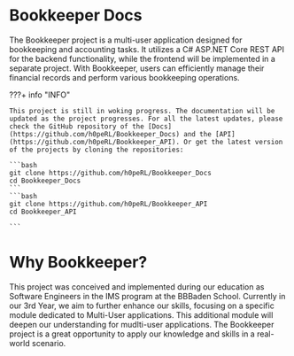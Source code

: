 # Bookkeeper Docs

The Bookkeeper project is a multi-user application designed for bookkeeping and accounting tasks. It utilizes a C# ASP.NET Core REST API for the backend functionality, while the frontend will be implemented in a separate project. With Bookkeeper, users can efficiently manage their financial records and perform various bookkeeping operations.

???+ info "INFO"

    This project is still in woking progress. The documentation will be updated as the project progresses. For all the latest updates, please check the GitHub repository of the [Docs](https://github.com/h0peRL/Bookkeeper_Docs) and the [API](https://github.com/h0peRL/Bookkeeper_API). Or get the latest version of the projects by cloning the repositories:

    ```bash
    git clone https://github.com/h0peRL/Bookkeeper_Docs
    cd Bookkeeper_Docs
    ```
    ```bash
    git clone https://github.com/h0peRL/Bookkeeper_API
    cd Bookkeeper_API

    ```

# Why Bookkeeper?

This project was conceived and implemented during our education as Software Engineers in the IMS program at the BBBaden School. Currently in our 3rd Year, we aim to further enhance our skills, focusing on a specific module dedicated to Multi-User applications. This additional module will deepen our understanding for mudlti-user applications. The Bookkeeper project is a great opportunity to apply our knowledge and skills in a real-world scenario.
